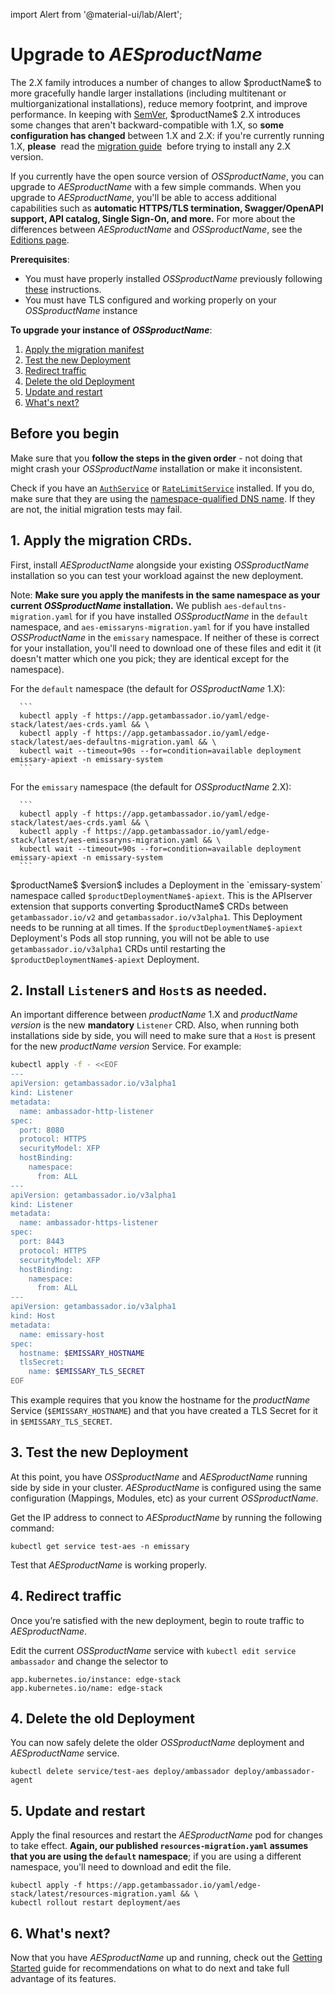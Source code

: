 import Alert from '@material-ui/lab/Alert';

# Upgrade to $AESproductName$

<Alert severity="info">
  The 2.X family introduces a number of changes to allow $productName$ to more gracefully handle
  larger installations (including multitenant or multiorganizational installations), reduce 
  memory footprint, and improve performance. In keeping with <a href="https://semver.org">SemVer</a>,
  $productName$ 2.X introduces some changes that aren't backward-compatible with 1.X, so <b>some
  configuration has changed</b> between 1.X and 2.X: if you're currently running 1.X, <b>please</b>&nbsp;
  read the <a href="/docs/emissary/latest/topics/install/migrate-to-version-2/">migration guide</a>&nbsp;
  before trying to install any 2.X version.<br/>
</Alert>

If you currently have the open source version of $OSSproductName$, you can upgrade to $AESproductName$ with a few simple commands. When you upgrade to $AESproductName$, you'll be able to access additional capabilities such as **automatic HTTPS/TLS termination, Swagger/OpenAPI support, API catalog, Single Sign-On, and more.** For more about the differences between $AESproductName$ and $OSSproductName$, see the [Editions page](/editions).

**Prerequisites**:

* You must have properly installed $OSSproductName$ previously following [these](/docs/emissary/$docsVersion$/topics/install) instructions.
* You must have TLS configured and working properly on your $OSSproductName$ instance

**To upgrade your instance of $OSSproductName$**:

1. [Apply the migration manifest](#1-apply-the-migration-manifest)
2. [Test the new Deployment](#2-test-the-new-deployment)
3. [Redirect traffic](#3-redirect-traffic)
4. [Delete the old Deployment](#4-delete-the-old-deployment)
5. [Update and restart](#5-update-and-restart)
6. [What's next?](#6-whats-next)

## Before you begin

Make sure that you **follow the steps in the given order** - not doing that might crash your $OSSproductName$ installation or make it inconsistent.

Check if you have an [`AuthService`](../../running/services/auth-service) or
[`RateLimitService`](../../running/services/rate-limit-service) installed. If
you do, make sure that they are using the [namespace-qualified DNS name](https://kubernetes.io/docs/concepts/services-networking/dns-pod-service/#namespaces-of-services).
If they are not, the initial migration tests may fail.

## 1. Apply the migration CRDs.

   First, install $AESproductName$ alongside your existing $OSSproductName$ installation so you can test your workload against the new deployment.
   
   Note: **Make sure you apply the manifests in the same namespace as your current $OSSproductName$ installation.**
   We publish `aes-defaultns-migration.yaml` for if you have installed $OSSproductName$ in the `default` namespace,
   and `aes-emissaryns-migration.yaml` for if you have installed $OSSProductName$ in the `emissary` namespace. If 
   neither of these is correct for your installation, you'll need to download one of these files and edit it (it
   doesn't matter which one you pick; they are identical except for the namespace).
   
   For the `default` namespace (the default for $OSSproductName$ 1.X):

      ```
      kubectl apply -f https://app.getambassador.io/yaml/edge-stack/latest/aes-crds.yaml && \
      kubectl apply -f https://app.getambassador.io/yaml/edge-stack/latest/aes-defaultns-migration.yaml && \
      kubectl wait --timeout=90s --for=condition=available deployment emissary-apiext -n emissary-system 
      ```

   For the `emissary` namespace (the default for $OSSproductName$ 2.X):

      ```
      kubectl apply -f https://app.getambassador.io/yaml/edge-stack/latest/aes-crds.yaml && \
      kubectl apply -f https://app.getambassador.io/yaml/edge-stack/latest/aes-emissaryns-migration.yaml && \
      kubectl wait --timeout=90s --for=condition=available deployment emissary-apiext -n emissary-system 
      ```

   <Alert severity="info">
     $productName$ $version$ includes a Deployment in the `emissary-system` namespace
     called <code>$productDeploymentName$-apiext</code>. This is the APIserver extension
     that supports converting $productName$ CRDs between <code>getambassador.io/v2</code>
     and <code>getambassador.io/v3alpha1</code>. This Deployment needs to be running at
     all times.
   </Alert>

   <Alert severity="warning">
     If the <code>$productDeploymentName$-apiext</code> Deployment's Pods all stop running,
     you will not be able to use <code>getambassador.io/v3alpha1</code> CRDs until restarting
     the <code>$productDeploymentName$-apiext</code> Deployment.
   </Alert>

## 2. **Install `Listener`s and `Host`s as needed.**

   An important difference between $productName$ 1.X and $productName$ $version$ is the
   new **mandatory** `Listener` CRD. Also, when running both installations side by side,
   you will need to make sure that a `Host` is present for the new $productName$ $version$
   Service. For example:

   ```bash
   kubectl apply -f - <<EOF
   ---
   apiVersion: getambassador.io/v3alpha1
   kind: Listener
   metadata:
     name: ambassador-http-listener
   spec:
     port: 8080
     protocol: HTTPS
     securityModel: XFP
     hostBinding:
       namespace:
         from: ALL
   ---
   apiVersion: getambassador.io/v3alpha1
   kind: Listener
   metadata:
     name: ambassador-https-listener
   spec:
     port: 8443
     protocol: HTTPS
     securityModel: XFP
     hostBinding:
       namespace:
         from: ALL
   ---
   apiVersion: getambassador.io/v3alpha1
   kind: Host
   metadata:
     name: emissary-host
   spec:
     hostname: $EMISSARY_HOSTNAME
     tlsSecret:
       name: $EMISSARY_TLS_SECRET
   EOF
   ```

   This example requires that you know the hostname for the $productName$ Service (`$EMISSARY_HOSTNAME`)
   and that you have created a TLS Secret for it in `$EMISSARY_TLS_SECRET`.

## 3. Test the new Deployment

At this point, you have $OSSproductName$ and $AESproductName$ running side by side in your cluster. $AESproductName$ is configured using the same configuration (Mappings, Modules, etc) as your current $OSSproductName$.

Get the IP address to connect to $AESproductName$ by running the following command:

```
kubectl get service test-aes -n emissary
```

Test that $AESproductName$ is working properly.

## 4. Redirect traffic

Once you’re satisfied with the new deployment, begin to route traffic to $AESproductName$.

Edit the current $OSSproductName$ service with `kubectl edit service ambassador` and change the
selector to

   ```
   app.kubernetes.io/instance: edge-stack
   app.kubernetes.io/name: edge-stack
   ```

## 4. Delete the old Deployment

You can now safely delete the older $OSSproductName$ deployment and $AESproductName$ service.

```
kubectl delete service/test-aes deploy/ambassador deploy/ambassador-agent
```

## 5. Update and restart

Apply the final resources and restart the $AESproductName$ pod for changes to take effect. **Again, our
published `resources-migration.yaml` assumes that you are using the `default` namespace**; if you are
using a different namespace, you'll need to download and edit the file.

```
kubectl apply -f https://app.getambassador.io/yaml/edge-stack/latest/resources-migration.yaml && \
kubectl rollout restart deployment/aes
```

## 6. What's next?

Now that you have $AESproductName$ up and running, check out the [Getting Started](../../../../../edge-stack/latest/tutorials/getting-started) guide for recommendations on what to do next and take full advantage of its features.
